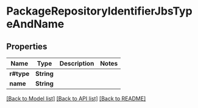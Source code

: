 # PackageRepositoryIdentifierJbsTypeAndName

## Properties

Name | Type | Description | Notes
------------ | ------------- | ------------- | -------------
**r#type** | **String** |  | 
**name** | **String** |  | 

[[Back to Model list]](../README.md#documentation-for-models) [[Back to API list]](../README.md#documentation-for-api-endpoints) [[Back to README]](../README.md)


